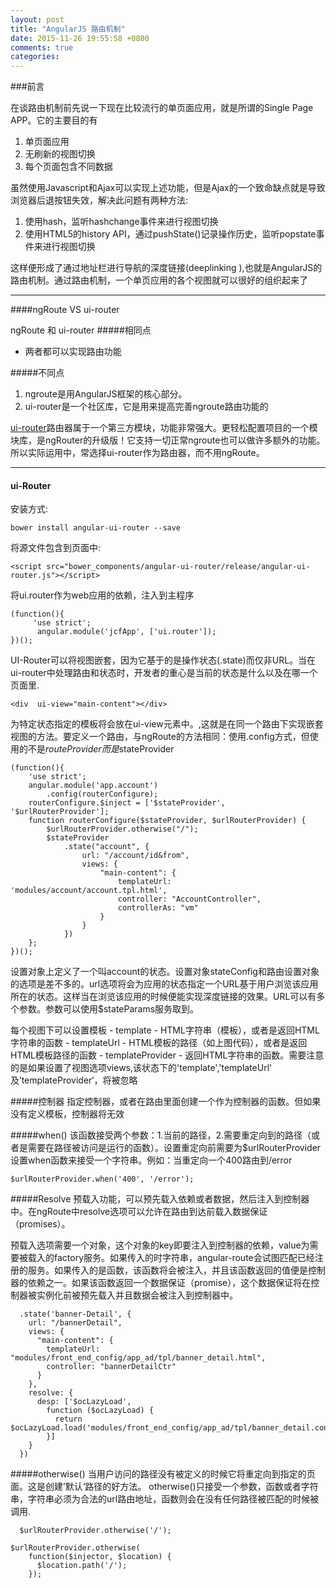 ```yaml
---
layout: post
title: "AngularJS 路由机制"
date: 2015-11-26 19:55:58 +0800
comments: true
categories: 
---
```



###前言

在谈路由机制前先说一下现在比较流行的单页面应用，就是所谓的Single Page APP。它的主要目的有

1. 单页面应用
2. 无刷新的视图切换 
3. 每个页面包含不同数据

虽然使用Javascript和Ajax可以实现上述功能，但是Ajax的一个致命缺点就是导致浏览器后退按钮失效，解决此问题有两种方法: 


1. 使用hash，监听hashchange事件来进行视图切换
2. 使用HTML5的history API，通过pushState()记录操作历史，监听popstate事件来进行视图切换

这样便形成了通过地址栏进行导航的深度链接(deeplinking ),也就是AngularJS的路由机制。通过路由机制，一个单页应用的各个视图就可以很好的组织起来了

---

####ngRoute  VS ui-router

ngRoute 和 ui-router
#####相同点

-  两者都可以实现路由功能

#####不同点

1. ngroute是用AngularJS框架的核心部分。
2. ui-router是一个社区库，它是用来提高完善ngroute路由功能的

[ui-router](https://github.com/angular-ui/ui-router)路由器属于一个第三方模块，功能非常强大。更轻松配置项目的一个模块库，是ngRouter的升级版！它支持一切正常ngroute也可以做许多额外的功能。所以实际运用中，常选择ui-router作为路由器，而不用ngRoute。

---

#### ui-Router
安装方式:
```
bower install angular-ui-router --save
```
将源文件包含到页面中:

```
<script src="bower_components/angular-ui-router/release/angular-ui-router.js"></script>
```

将ui.router作为web应用的依赖，注入到主程序
```
(function(){
     'use strict';
      angular.module('jcfApp', ['ui.router']);
})();
```
UI-Router可以将视图嵌套，因为它基于的是操作状态(.state)而仅非URL。当在ui-router中处理路由和状态时，开发者的重心是当前的状态是什么以及在哪一个页面里.

```
<div  ui-view="main-content"></div>
```

为特定状态指定的模板将会放在ui-view元素中。,这就是在同一个路由下实现嵌套视图的方法。要定义一个路由，与ngRoute的方法相同：使用.config方式，但使用的不是$routeProvider而是$stateProvider

```
(function(){
    'use strict';
    angular.module('app.account')
        .config(routerConfigure);
    routerConfigure.$inject = ['$stateProvider', '$urlRouterProvider'];
    function routerConfigure($stateProvider, $urlRouterProvider) {
        $urlRouterProvider.otherwise("/");
        $stateProvider
            .state("account", {
                url: "/account/id&from",
                views: {
                    "main-content": {
                        templateUrl: 'modules/account/account.tpl.html',
                        controller: "AccountController",
                        controllerAs: "vm"
                    }
                }
            })
    };
})();
```

设置对象上定义了一个叫account的状态。设置对象stateConfig和路由设置对象的选项是差不多的。url选项将会为应用的状态指定一个URL基于用户浏览该应用所在的状态。这样当在浏览该应用的时候便能实现深度链接的效果。URL可以有多个参数。参数可以使用$stateParams服务取到。

每个视图下可以设置模板 - template - HTML字符串（模板），或者是返回HTML字符串的函数 - templateUrl - HTML模板的路径（如上图代码），或者是返回HTML模板路径的函数 - templateProvider - 返回HTML字符串的函数。需要注意的是如果设置了视图选项views,该状态下的'template','templateUrl'
及’templateProvider‘，将被忽略

#####控制器
指定控制器，或者在路由里面创建一个作为控制器的函数。但如果没有定义模板，控制器将无效

#####when()
该函数接受两个参数：1.当前的路径，2.需要重定向到的路径（或者是需要在路径被访问是运行的函数）。设置重定向前需要为$urlRouterProvider设置when函数来接受一个字符串。例如：当重定向一个400路由到/error

```
$urlRouterProvider.when('400', '/error');
```

#####Resolve
预载入功能，可以预先载入依赖或者数据，然后注入到控制器中。在ngRoute中resolve选项可以允许在路由到达前载入数据保证（promises）。

预载入选项需要一个对象，这个对象的key即要注入到控制器的依赖，value为需要被载入的factory服务。如果传入的时字符串，angular-route会试图匹配已经注册的服务。如果传入的是函数，该函数将会被注入，并且该函数返回的值便是控制器的依赖之一。如果该函数返回一个数据保证（promise），这个数据保证将在控制器被实例化前被预先载入并且数据会被注入到控制器中。

```
  .state('banner-Detail', {
    url: "/bannerDetail",
    views: {
      "main-content": {
        templateUrl: "modules/front_end_config/app_ad/tpl/banner_detail.html",
        controller: "bannerDetailCtr"
      }
    },
    resolve: {
      desp: ['$ocLazyLoad',
        function ($ocLazyLoad) {
          return $ocLazyLoad.load('modules/front_end_config/app_ad/tpl/banner_detail.controller.js')
        }]
    }
  })
```
#####otherwise()
当用户访问的路径没有被定义的时候它将重定向到指定的页面。这是创建’默认‘路径的好方法。 otherwise()只接受一个参数，函数或者字符串，字符串必须为合法的url路由地址，函数则会在没有任何路径被匹配的时候被调用.

```
  $urlRouterProvider.otherwise('/');
```

```
$urlRouterProvider.otherwise(
    function($injector, $location) {
      $location.path('/');
    });
```



